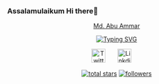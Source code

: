 ### Assalamulaikum Hi there👋

<!--
**abuammarsami/abuammarsami** is a ✨ _special_ ✨ repository because its `README.md` (this file) appears on your GitHub profile.

Here are some ideas to get you started:

- 🔭 I’m currently working on ...
- 🌱 I’m currently learning ...
- 👯 I’m looking to collaborate on ...
- 🤔 I’m looking for help with ...
- 💬 Ask me about ...
- 📫 How to reach me: ...
- 😄 Pronouns: ...
- ⚡ Fun fact: ...
-->

<p align="center">
  <a href="https://github.com/abuammarsami">
    Md. Abu Ammar
</p>

<p align="center"> 
<a href="https://git.io/typing-svg"><img src="https://readme-typing-svg.demolab.com?font=Fira+Code&pause=1000&color=F70799&width=435&lines=Machine+Learning+Engineer;Quantum+Computing++Enthusiast;Quantum+Machine+Learning+Enthusiast" alt="Typing SVG" /></a>
</p>

<!-- Social icons section -->
<p align="center">
  <a href="https://twitter.com/AbuAmmarSalman"><img width="32px" alt="Twitter" title="Twitter" src="https://i.imgur.com/OXZM1L6.png"/></a>
  &#8287;&#8287;&#8287;&#8287;&#8287;
  <a href="https://www.linkedin.com/in/abu-ammar/"><img width="32px" alt="Linkdin" title="Linkdin" src="https://raw.githubusercontent.com/rahuldkjain/github-profile-readme-generator/master/src/images/icons/Social/linked-in-alt.svg"/></a>
  &#8287;&#8287;&#8287;&#8287;&#8287;
</p>


<!-- Social badges section -->
<!-- Badges with custom icons - https://github.com/DenverCoder1/custom-icon-badges -->
<!-- View counter - https://github.com/DenverCoder1/Simple-View-Counter -->
<p align="center">
  
  <a href="https://github.com/abuammarsami?tab=repositories&sort=stargazers">
    <img alt="total stars" title="Total stars on GitHub" src="https://custom-icon-badges.demolab.com/github/stars/abuammarsami?color=55960c&style=for-the-badge&labelColor=488207&logo=star"/></a>
  <a href="https://github.com/abuammarsami?tab=followers">
    <img alt="followers" title="Follow me on Github" src="https://custom-icon-badges.demolab.com/github/followers/abuammarsami?color=236ad3&labelColor=1155ba&style=for-the-badge&logo=person-add&label=Follow&logoColor=white"/></a>
  
  
</p>
